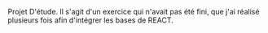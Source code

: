 Projet D'étude.
Il s'agit d'un exercice qui n'avait pas été fini, que j'ai réalisé plusieurs fois afin d'intégrer les bases de REACT.
